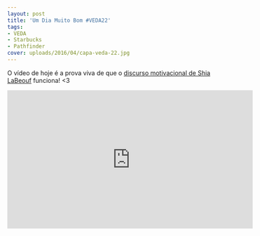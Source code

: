 ```yaml
---
layout: post
title: 'Um Dia Muito Bom #VEDA22'
tags:
- VEDA
- Starbucks
- Pathfinder
cover: uploads/2016/04/capa-veda-22.jpg
---
```


O v&iacute;deo de hoje &eacute; a prova viva de que o <a href="https://youtu.be/ZXsQAXx_ao0">discurso motivacional de Shia LaBeouf</a> funciona! <3

<iframe width="560" height="315" src="https://www.youtube.com/embed/2Qv6YocxuaE" frameborder="0" allowfullscreen></iframe>

